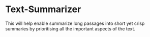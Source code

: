 # Text-Summarizer
This will help enable summarize long passages into short yet crisp summaries by prioritising all the important aspects of the text.
